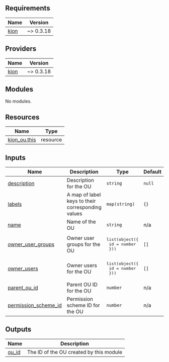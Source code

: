 <!-- BEGIN_TF_DOCS -->
## Requirements

| Name | Version |
|------|---------|
| <a name="requirement_kion"></a> [kion](#requirement\_kion) | ~> 0.3.18 |

## Providers

| Name | Version |
|------|---------|
| <a name="provider_kion"></a> [kion](#provider\_kion) | ~> 0.3.18 |

## Modules

No modules.

## Resources

| Name | Type |
|------|------|
| [kion_ou.this](https://registry.terraform.io/providers/kionsoftware/kion/latest/docs/resources/ou) | resource |

## Inputs

| Name | Description | Type | Default | Required |
|------|-------------|------|---------|:--------:|
| <a name="input_description"></a> [description](#input\_description) | Description for the OU | `string` | `null` | no |
| <a name="input_labels"></a> [labels](#input\_labels) | A map of label keys to their corresponding values | `map(string)` | `{}` | no |
| <a name="input_name"></a> [name](#input\_name) | Name of the OU | `string` | n/a | yes |
| <a name="input_owner_user_groups"></a> [owner\_user\_groups](#input\_owner\_user\_groups) | Owner user groups for the OU | <pre>list(object({<br>    id = number<br>  }))</pre> | `[]` | no |
| <a name="input_owner_users"></a> [owner\_users](#input\_owner\_users) | Owner users for the OU | <pre>list(object({<br>    id = number<br>  }))</pre> | `[]` | no |
| <a name="input_parent_ou_id"></a> [parent\_ou\_id](#input\_parent\_ou\_id) | Parent OU ID for the OU | `number` | n/a | yes |
| <a name="input_permission_scheme_id"></a> [permission\_scheme\_id](#input\_permission\_scheme\_id) | Permission scheme ID for the OU | `number` | n/a | yes |

## Outputs

| Name | Description |
|------|-------------|
| <a name="output_ou_id"></a> [ou\_id](#output\_ou\_id) | The ID of the OU created by this module |
<!-- END_TF_DOCS -->